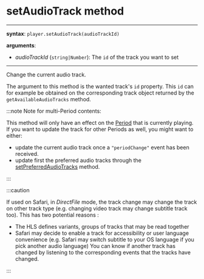 # setAudioTrack method

---

**syntax**: `player.setAudioTrack(audioTrackId)`

**arguments**:

- _audioTrackId_ (`string|Number`): The `id` of the track you want to set

---

Change the current audio track.

The argument to this method is the wanted track's `id` property. This `id` can
for example be obtained on the corresponding track object returned by the
`getAvailableAudioTracks` method.

:::note
Note for multi-Period contents:

This method will only have an effect on the
[Period](../../Getting_Started/Glossary.md#period) that is currently playing.
If you want to update the track for other Periods as well, you might want to
either:

- update the current audio track once a `"periodChange"` event has been
  received.
- update first the preferred audio tracks through the
  [setPreferredAudioTracks](./setPreferredAudioTracks.md) method.

:::

:::caution

If used on Safari, in _DirectFile_ mode, the track change may change
the track on other track type (e.g. changing video track may change subtitle
track too).
This has two potential reasons :

- The HLS defines variants, groups of tracks that may be read together
- Safari may decide to enable a track for accessibility or user language
  convenience (e.g. Safari may switch subtitle to your OS language if you pick
  another audio language)
  You can know if another track has changed by listening to the corresponding
  events that the tracks have changed.

:::
